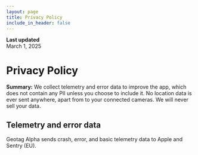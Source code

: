 ```yaml
---
layout: page
title: Privacy Policy
include_in_header: false
---
```


**Last updated**  
March 1, 2025

# Privacy Policy

**Summary:** We collect telemetry and error data to improve the app, which does not contain any PII unless you choose to include it. No location data is ever sent anywhere, apart from to your connected cameras. We will never sell your data.

## Telemetry and error data

Geotag Alpha sends crash, error, and basic telemetry data to Apple and Sentry (EU).